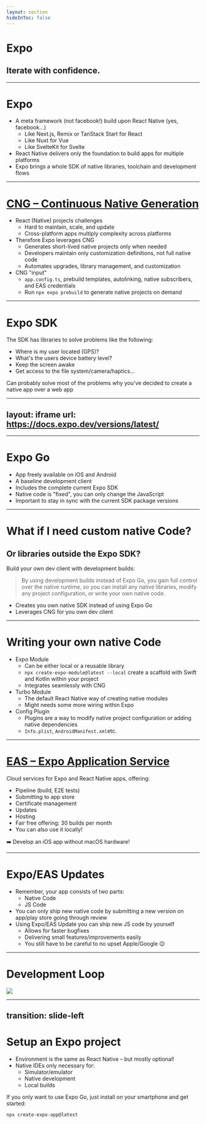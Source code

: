 ```yaml
---
layout: section
hideInToc: false
---
```


# Expo

## Iterate with confidence.

---

# Expo

- A meta framework (not facebook!) build upon React Native (yes, facebook...)
  - Like Next.js, Remix or TanStack Start for React
  - Like Nuxt for Vue
  - Like SvelteKit for Svelte
- React Native delivers only the foundation to build apps for multiple platforms
- Expo brings a whole SDK of native libraries, toolchain and development flows

---

# [CNG – Continuous Native Generation](https://docs.expo.dev/workflow/continuous-native-generation/)

- React (Native) projects challenges
  - Hard to maintain, scale, and update
  - Cross-platform apps multiply complexity across platforms
- Therefore Expo leverages CNG
  - Generates short-lived native projects only when needed
  - Developers maintain only customization definitions, not full native code
  - Automates upgrades, library management, and customization
- CNG "input"
  - `app.config.ts`, prebuild templates, autolinking, native subscribers, and EAS credentials
  - Run `npx expo prebuild` to generate native projects on demand

---

# Expo SDK

The SDK has libraries to solve problems like the following:

- Where is my user located (GPS)?
- What's the users device battery level?
- Keep the screen awake
- Get access to the file system/camera/haptics...

Can probably solve most of the problems why you've decided to create a native app over a web app

---
layout: iframe
url: https://docs.expo.dev/versions/latest/
---

---

# Expo Go

- App freely available on iOS and Android
- A baseline development client
- Includes the complete current Expo SDK
- Native code is "fixed", you can only change the JavaScript
- Important to stay in sync with the current SDK package versions

---

# What if I need custom native Code?

## Or libraries outside the Expo SDK?

Build your own dev client with development builds:

> By using development builds instead of Expo Go, you gain full control over the native runtime, so you can install any native libraries, modify any project configuration, or write your own native code.

- Creates you own native SDK instead of using Expo Go
- Leverages CNG for you own dev client

---

# Writing your own native Code

- Expo Module
  - Can be either local or a reusable library
  - `npx create-expo-module@latest --local` create a scaffold with Swift and Kotlin within your project
  - Integrates seamlessly with CNG
- Turbo Module
  - The default React Native way of creating native modules
  - Might needs some more wiring within Expo
- Config Plugin
  - Plugins are a way to modify native project configuration or adding native dependencies
  - `Info.plist`, `AndroidManifest.xml`etc.

---

# [EAS – Expo Application Service](https://docs.expo.dev/eas/)

Cloud services for Expo and React Native apps, offering:

- Pipeline (build, E2E tests)
- Submitting to app store
- Certificate management
- Updates
- Hosting
- Fair free offering: 30 builds per month
- You can also use it locally!

➡️ Develop an iOS app without macOS hardware!

---

# Expo/EAS Updates

- Remember, your app consists of two parts:
  - Native Code
  - JS Code
- You can only ship new native code by submitting a new version on app/play store going through review
- Using Expo/EAS Update you can ship new JS code by yourself
  - Allows for faster bugfixes
  - Delivering small features/improvements easily
  - You still have to be careful to no upset Apple/Google 😉

---

# Development Loop

<img src="/assets/expo-development-loop.png" class="m-auto" style="max-height: 380px"/>

---
transition: slide-left
---

# Setup an Expo project

- Environment is the same as React Native – but mostly optional!
- Native IDEs only necessary for:
  - Simulator/emulator
  - Native development
  - Local builds

If you only want to use Expo Go, just install on your smartphone and get started:

```bash
npx create-expo-app@latest
```
